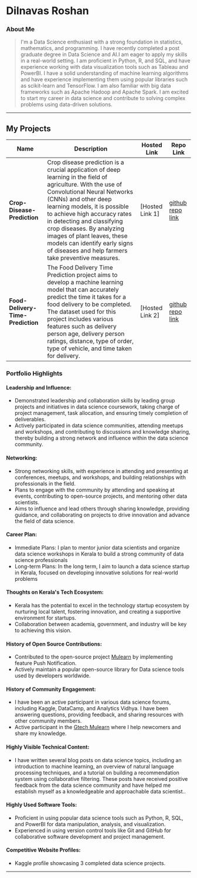 # Dilnavas Roshan

### About Me

> I'm a Data Science enthusiast with a strong foundation in statistics, mathematics, and programming. I have recently completed a post graduate degree in Data Science and AI.I am eager to apply my skills in a real-world setting. I am proficient in Python, R, and SQL, and have experience working with data visualization tools such as Tableau and PowerBI. I have a solid understanding of machine learning algorithms and have experience implementing them using popular libraries such as scikit-learn and TensorFlow. I am also familiar with big data frameworks such as Apache Hadoop and Apache Spark. I am excited to start my career in data science and contribute to solving complex problems using data-driven solutions.

---

## My Projects

| Name                | Description                                                               | Hosted Link                              | Repo Link                                                      |
|---------------------|---------------------------------------------------------------------------|------------------------------------------|----------------------------------------------------------------|
| **Crop-Disease-Prediction**        | Crop disease prediction is a crucial application of deep learning in the field of agriculture. With the use of Convolutional Neural Networks (CNNs) and other deep learning models, it is possible to achieve high accuracy rates in detecting and classifying crop diseases. By analyzing images of plant leaves, these models can identify early signs of diseases and help farmers take preventive measures.                                                 | [Hosted Link 1] |[github repo link](https://github.com/gtech-mulearn/LAUNCHPAD)   |
| **Food-Delivery-Time-Prediction**        | The Food Delivery Time Prediction project aims to develop a machine learning model that can accurately predict the time it takes for a food delivery to be completed. The dataset used for this project includes various features such as delivery person age, delivery person ratings, distance, type of order, type of vehicle, and time taken for delivery.    | [Hosted Link 2]     | [github repo link](https://github.com/gtech-mulearn/LAUNCHPAD) |

### Portfolio Highlights

#### Leadership and Influence:

- Demonstrated leadership and collaboration skills by leading group projects and initiatives in data science coursework, taking charge of project management, task allocation, and ensuring timely completion of deliverables.
- Actively participated in data science communities, attending meetups and workshops, and contributing to discussions and knowledge sharing, thereby building a strong network and influence within the data science community.

#### Networking:

- Strong networking skills, with experience in attending and presenting at conferences, meetups, and workshops, and building relationships with professionals in the field.
- Plans to engage with the community by attending and speaking at events, contributing to open-source projects, and mentoring other data scientists.
- Aims to influence and lead others through sharing knowledge, providing guidance, and collaborating on projects to drive innovation and advance the field of data science.


#### Career Plan:

- Immediate Plans: I plan to mentor junior data scientists and organize data science workshops in Kerala to build a strong community of data science professionals
- Long-term Plans: In the long term, I aim to launch a data science startup in Kerala, focused on developing innovative solutions for real-world problems

#### Thoughts on Kerala's Tech Ecosystem:

- Kerala has the potential to excel in the technology startup ecosystem by nurturing local talent, fostering innovation, and creating a supportive environment for startups.
- Collaboration between academia, government, and industry will be key to achieving this vision.

#### History of Open Source Contributions:

- Contributed to the open-source project [Mulearn](https://github.com/gtech-mulearn/mulearn) by implementing feature Push Notification.
- Actively maintain a popular open-source library for Data science tools used by developers worldwide.

#### History of Community Engagement:

- I have been an active participant in various data science forums, including Kaggle, DataCamp, and Analytics Vidhya. I have been answering questions, providing feedback, and sharing resources with other community members.
- Active participant in the [Gtech Mulearn](https://discord.gg/tech-community) where I help newcomers and share my knowledge.

#### Highly Visible Technical Content:

- I have written several blog posts on data science topics, including an introduction to machine learning, an overview of natural language processing techniques, and a tutorial on building a recommendation system using collaborative filtering. These posts have received positive feedback from the data science community and have helped me establish myself as a knowledgeable and approachable data scientist..

#### Highly Used Software Tools:
- Proficient in using popular data science tools such as Python, R, SQL, and PowerBI for data manipulation, analysis, and visualization.
- Experienced in using version control tools like Git and GitHub for collaborative software development and project management.

#### Competitive Website Profiles:

- Kaggle profile showcasing 3 completed data science projects.


---

